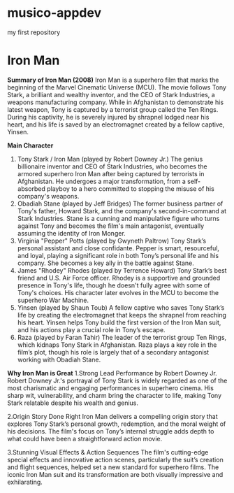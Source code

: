 # musico-appdev
my first repository

 # Iron Man
  **Summary of Iron Man (2008)**
Iron Man is a superhero film that marks the beginning of the Marvel Cinematic Universe (MCU). The movie follows Tony Stark, a brilliant and wealthy inventor, and the CEO of Stark Industries, a weapons manufacturing company. While in Afghanistan to demonstrate his latest weapon, Tony is captured by a terrorist group called the Ten Rings. During his captivity, he is severely injured by shrapnel lodged near his heart, and his life is saved by an electromagnet created by a fellow captive, Yinsen.

**Main Character**
1. Tony Stark / Iron Man (played by Robert Downey Jr.)
The genius billionaire inventor and CEO of Stark Industries, who becomes the armored superhero Iron Man after being captured by terrorists in Afghanistan. He undergoes a major transformation, from a self-absorbed playboy to a hero committed to stopping the misuse of his company's weapons.
2. Obadiah Stane (played by Jeff Bridges)
The former business partner of Tony's father, Howard Stark, and the company's second-in-command at Stark Industries. Stane is a cunning and manipulative figure who turns against Tony and becomes the film's main antagonist, eventually assuming the identity of Iron Monger.
3. Virginia "Pepper" Potts (played by Gwyneth Paltrow)
Tony Stark’s personal assistant and close confidante. Pepper is smart, resourceful, and loyal, playing a significant role in both Tony’s personal life and his company. She becomes a key ally in the battle against Stane.
4. James "Rhodey" Rhodes (played by Terrence Howard)
Tony Stark’s best friend and U.S. Air Force officer. Rhodey is a supportive and grounded presence in Tony's life, though he doesn't fully agree with some of Tony's choices. His character later evolves in the MCU to become the superhero War Machine.
5. Yinsen (played by Shaun Toub)
A fellow captive who saves Tony Stark’s life by creating the electromagnet that keeps the shrapnel from reaching his heart. Yinsen helps Tony build the first version of the Iron Man suit, and his actions play a crucial role in Tony’s escape.
6. Raza (played by Faran Tahir)
The leader of the terrorist group Ten Rings, which kidnaps Tony Stark in Afghanistan. Raza plays a key role in the film’s plot, though his role is largely that of a secondary antagonist working with Obadiah Stane.

**Why Iron Man is Great**
1.Strong Lead Performance by Robert Downey Jr.
Robert Downey Jr.'s portrayal of Tony Stark is widely regarded as one of the most charismatic and engaging performances in superhero cinema. His sharp wit, vulnerability, and charm bring the character to life, making Tony Stark relatable despite his wealth and genius.

2.Origin Story Done Right
Iron Man delivers a compelling origin story that explores Tony Stark’s personal growth, redemption, and the moral weight of his decisions. The film's focus on Tony’s internal struggle adds depth to what could have been a straightforward action movie.

3.Stunning Visual Effects & Action Sequences
The film's cutting-edge special effects and innovative action scenes, particularly the suit’s creation and flight sequences, helped set a new standard for superhero films. The iconic Iron Man suit and its transformation are both visually impressive and exhilarating.
